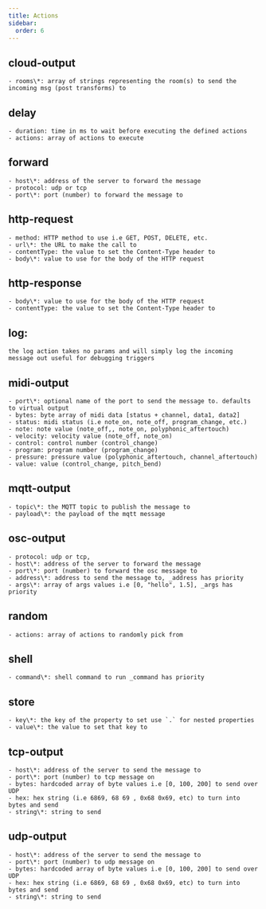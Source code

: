 ```yaml
---
title: Actions
sidebar:
  order: 6
---
```

## **cloud-output**
    - rooms\*: array of strings representing the room(s) to send the incoming msg (post transforms) to
## **delay**
    - duration: time in ms to wait before executing the defined actions
    - actions: array of actions to execute
## **forward**
    - host\*: address of the server to forward the message
    - protocol: udp or tcp
    - port\*: port (number) to forward the message to
## **http-request**
    - method: HTTP method to use i.e GET, POST, DELETE, etc.
    - url\*: the URL to make the call to
    - contentType: the value to set the Content-Type header to
    - body\*: value to use for the body of the HTTP request
## **http-response**
    - body\*: value to use for the body of the HTTP request
    - contentType: the value to set the Content-Type header to
## **log**: 
    the log action takes no params and will simply log the incoming message out useful for debugging triggers
## **midi-output**
    - port\*: optional name of the port to send the message to. defaults to virtual output
    - bytes: byte array of midi data [status + channel, data1, data2]
    - status: midi status (i.e note_on, note_off, program_change, etc.)
    - note: note value (note_off,, note_on, polyphonic_aftertouch)
    - velocity: velocity value (note_off, note_on)
    - control: control number (control_change)
    - program: program number (program_change)
    - pressure: pressure value (polyphonic_aftertouch, channel_aftertouch)
    - value: value (control_change, pitch_bend)
## **mqtt-output**
    - topic\*: the MQTT topic to publish the message to
    - payload\*: the payload of the mqtt message
## **osc-output**
    - protocol: udp or tcp,
    - host\*: address of the server to forward the message
    - port\*: port (number) to forward the osc message to
    - address\*: address to send the message to, _address has priority
    - args\*: array of args values i.e [0, "hello", 1.5], _args has priority
## **random**
    - actions: array of actions to randomly pick from
## **shell**
    - command\*: shell command to run _command has priority
## **store**
    - key\*: the key of the property to set use `.` for nested properties
    - value\*: the value to set that key to
## **tcp-output**
    - host\*: address of the server to send the message to
    - port\*: port (number) to tcp message on
    - bytes: hardcoded array of byte values i.e [0, 100, 200] to send over UDP
    - hex: hex string (i.e 6869, 68 69 , 0x68 0x69, etc) to turn into bytes and send
    - string\*: string to send
## **udp-output**
    - host\*: address of the server to send the message to
    - port\*: port (number) to udp message on
    - bytes: hardcoded array of byte values i.e [0, 100, 200] to send over UDP
    - hex: hex string (i.e 6869, 68 69 , 0x68 0x69, etc) to turn into bytes and send
    - string\*: string to send